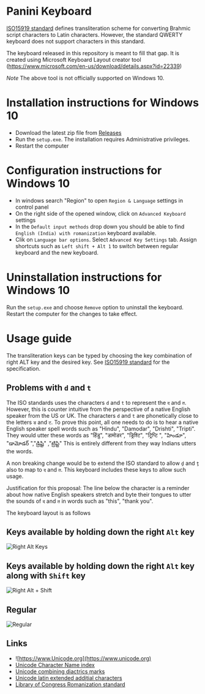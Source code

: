 # Panini Keyboard

[ISO15919 standard](https://en.wikipedia.org/wiki/ISO_15919) defines transliteration scheme for converting Brahmic script characters to Latin characters.
However, the standard QWERTY keyboard does not support characters in this standard.

The keyboard released in this repository is meant to fill that gap. It is created using Microsoft Keyboard Layout creator tool (https://www.microsoft.com/en-us/download/details.aspx?id=22339)

*Note* The above tool is not officially supported on Windows 10.

Installation instructions for Windows 10
========================================
+ Download the latest zip file from [Releases](https://github.com/pikeview/Panini/releases)
+ Run the `setup.exe`. The installation requires Administrative privileges.
+ Restart the computer

Configuration instructions for Windows 10
=========================================
+ In windows search "Region" to open `Region & Language` settings in control panel
+ On the right side of the opened window, click on `Advanced Keyboard` settings
+ In the `Default input methods` drop down you should be able to find `English (India) with romanization` keyboard available.
+ Clik on `Language bar options`. Select `Advanced Key Settings` tab. Assign shortcuts such as `Left shift + Alt 1` to switch between regular keyboard and the new keyboard.

Uninstallation instructions for Windows 10
==========================================

Run the `setup.exe` and choose `Remove` option to uninstall the keyboard. Restart the computer for the changes to take effect.

Usage guide 
===========
The transliteration keys can be typed by choosing the key combination of right ALT key and the desired key.
See [ISO15919 standard](https://en.wikipedia.org/wiki/ISO_15919) for the specification.

Problems with `d` and `t`
-------------------------
The ISO standards uses the characters  `d` and `t` to represent the `द` and `त`. However, this is counter intuitive from the perspective of a native English speaker from the US or UK.
The characters `d` and `t` are phonetically close to the letters `ड` and `ट`. 
To prove this point, all one needs to do is to hear a native English speaker spell words such as "Hindu", "Damodar", "Drishti", "Tripti". 
They would utter these words as "हिंडु", "डामोडर", "ड्रिश्टि", "ट्रिप्टि ", "హిండూ", "డామోడర్ ","డ్రిష్టి" ,"ట్రిప్టి"
This is entirely different from they way Indians utters the words.

A non breaking change would be to extend the ISO standard to allow `ḏ` and `ṯ` also to map to  `द` and `त`. This keyboard includes these keys to allow such usage.

Justification for this proposal: The line below the character is a reminder about how native English speakers stretch and byte their tongues to utter the sounds of `द` and `त` in words such as "this", "thank you". 

The keyboard layout is as follows

Keys available by holding down the right `Alt` key
--------------------------------------------------
![Right Alt Keys](https://github.com/pikeview/Panini/blob/master/PaniniAltGr.jpg)

Keys available by holding down the right `Alt` key along with `Shift` key
-------------------------------------------------------------------------
![Right Alt + Shift](https://github.com/pikeview/Panini/blob/master/PaniniShftAltGr.jpg)

Regular
-------
![Regular](https://github.com/pikeview/Panini/blob/master/Panini.jpg)


Links
-----
+ ![https://www.Unicode.org](https://www.unicode.org)
+ [Unicode Character Name index](https://www.unicode.org/charts/charindex.html)
+ [Unicode combining diactrics marks](https://www.unicode.org/charts/PDF/U0300.pdf)
+ [Unicode latin extended additial characters](https://www.unicode.org/charts/PDF/U1E00.pdf)
+ [Library of Congress Romanization standard](https://www.loc.gov/catdir/cpso/roman.html)
